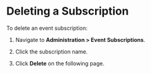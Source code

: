 [title]: # (Deleting a Subscription)
[tags]: # (Deleting a Subscription)
[priority]: # (30)

# Deleting a Subscription

To delete an event subscription:

1. Navigate to **Administration > Event Subscriptions**.

1. Click the subscription name.

1. Click **Delete** on the following page.
